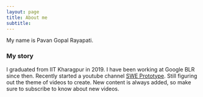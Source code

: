 ```yaml
---
layout: page
title: About me
subtitle:
---
```


My name is Pavan Gopal Rayapati.

### My story

I graduated from IIT Kharagpur in 2019. I have been working at Google BLR since then. Recently started a youtube channel [SWE Prototype](https://www.youtube.com/channel/UCobbPNEkuxn570EZLaSBxRg). Still figuring out the theme of videos to create. New content is always added, so make sure to subscribe to know about new videos.
